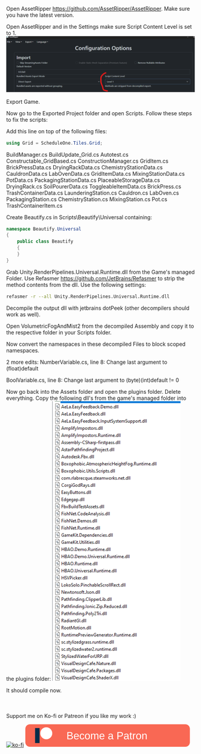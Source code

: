 Open AssetRipper https://github.com/AssetRipper/AssetRipper. Make sure you have the latest version.

Open AssetRipper and in the Settings make sure Script Content Level is set to 1.
![AssetRipper Settings](assetrippersetting.png)

Export Game.

Now go to the Exported Project folder and open Scripts. 
Follow these steps to fix the scripts:

Add this line on top of the following files:
```csharp
using Grid = ScheduleOne.Tiles.Grid;
```

BuildManager.cs
BuildUpdate_Grid.cs
Autotest.cs
Constructable_GridBased.cs
ConstructionManager.cs
GridItem.cs
BrickPressData.cs
DryingRackData.cs
ChemistryStationData.cs
CauldronData.cs
LabOvenData.cs
GridItemData.cs
MixingStationData.cs
PotData.cs
PackagingStationData.cs
PlaceableStorageData.cs
DryingRack.cs
SoilPourerData.cs
ToggleableItemData.cs
BrickPress.cs
TrashContainerData.cs
LaunderingStation.cs
Cauldron.cs
LabOven.cs
PackagingStation.cs
ChemistryStation.cs
MixingStation.cs
Pot.cs
TrashContainerItem.cs

Create Beautify.cs in Scripts\Beautify\Universal containing:
```csharp
namespace Beautify.Universal
{
    public class Beautify
    {
    }
}
```

Grab Unity.RenderPipelines.Universal.Runtime.dll from the Game's managed Folder.
Use Refasmer https://github.com/JetBrains/Refasmer to strip the method contents from the dll.
Use the following settings:
```bash
refasmer -r --all Unity.RenderPipelines.Universal.Runtime.dll
```

Decompile the output dll with jetbrains dotPeek (other decompilers should work as well).

Open VolumetricFogAndMist2 from the decompiled Assembly and copy it to the respective folder in your Scripts folder. 

Now convert the namespaces in these decompiled Files to block scoped namespaces.

2 more edits:
NumberVariable.cs, line 8: Change last argument to (float)default

BoolVariable.cs, line 8: Change last argument to (byte)(int)default != 0

Now go back into the Assets folder and open the plugins folder. Delete everything. Copy the following dll's from the game's managed folder into the plugins folder:
![dlls](dllstocopy.png)

It should compile now. 
\
\
\
\
Support me on Ko-fi or Patreon if you like my work :)

[![ko-fi](https://ko-fi.com/img/githubbutton_sm.svg)](https://ko-fi.com/U7U1XZHXW)
[![Patreon](https://raw.githubusercontent.com/FranzFischer78/FranzFischer78/f4ca03dcb1f915195c2eb37e5f217e8b1f9b455d/PatreonButton.svg)](https://patreon.com/FranzFischer?utm_medium=unknown&utm_source=join_link&utm_campaign=creatorshare_creator&utm_content=copyLink)